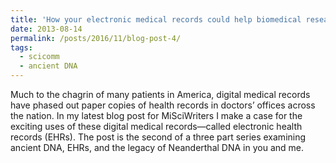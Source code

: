 ```yaml
---
title: 'How your electronic medical records could help biomedical research'
date: 2013-08-14
permalink: /posts/2016/11/blog-post-4/
tags:
  - scicomm
  - ancient DNA
---
```


Much to the chagrin of many patients in America, digital medical records have phased out paper copies of health records in doctors’ offices across the nation. In my latest blog post for MiSciWriters I make a case for the exciting uses of these digital medical records—called electronic health records (EHRs). The post is the second of a three part series examining ancient DNA, EHRs, and the legacy of Neanderthal DNA in you and me.
